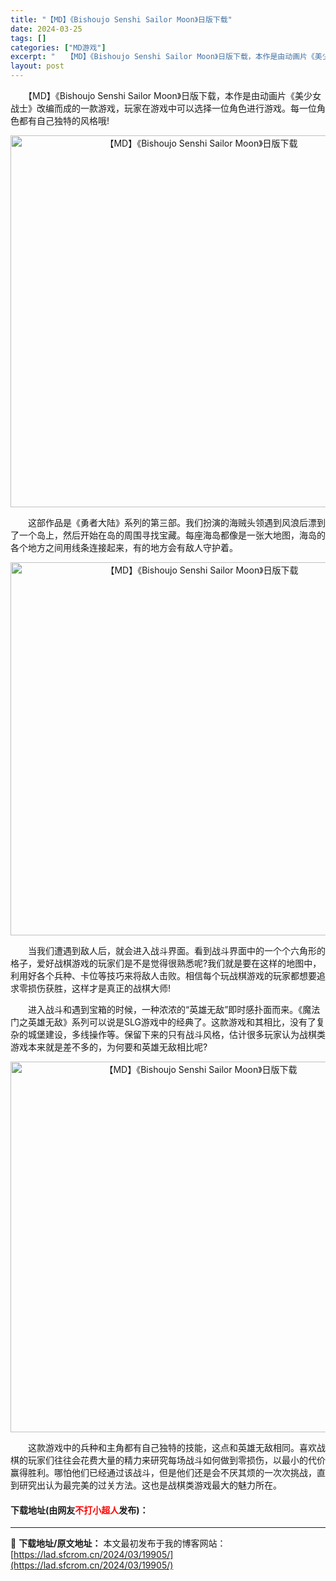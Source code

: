 ```yaml
---
title: "【MD】《Bishoujo Senshi Sailor Moon》日版下载"
date: 2024-03-25
tags: []
categories: ["MD游戏"]
excerpt: "　　【MD】《Bishoujo Senshi Sailor Moon》日版下载，本作是由动画片《美少女战士》改编而成的一款游戏，玩家在游戏中可以选择一位角色进行游戏。每一位角色都有自己独特的风格哦! 　　这部作品是《勇者大陆》系列的第三部。我们扮演的海贼头领遇到风浪后漂到了一个岛上，然后开始在岛的周&hellip;"
layout: post
---
```


 <p>　　【MD】《Bishoujo Senshi Sailor Moon》日版下载，本作是由动画片《美少女战士》改编而成的一款游戏，玩家在游戏中可以选择一位角色进行游戏。每一位角色都有自己独特的风格哦!</p> <p align="center"><img align="" border="0" src="https://lad.sfcrom.cn/wp-content/uploads/2024/03/20240325_6601075c74343.png" width="595" alt="【MD】《Bishoujo Senshi Sailor Moon》日版下载" /></p> <p>　　这部作品是《勇者大陆》系列的第三部。我们扮演的海贼头领遇到风浪后漂到了一个岛上，然后开始在岛的周围寻找宝藏。每座海岛都像是一张大地图，海岛的各个地方之间用线条连接起来，有的地方会有敌人守护着。</p> <p align="center"><img align="" border="0" src="https://lad.sfcrom.cn/wp-content/uploads/2024/03/20240325_6601075d28933.png" width="597" alt="【MD】《Bishoujo Senshi Sailor Moon》日版下载" /></p> <p>　　当我们遭遇到敌人后，就会进入战斗界面。看到战斗界面中的一个个六角形的格子，爱好战棋游戏的玩家们是不是觉得很熟悉呢?我们就是要在这样的地图中，利用好各个兵种、卡位等技巧来将敌人击败。相信每个玩战棋游戏的玩家都想要追求零损伤获胜，这样才是真正的战棋大师!</p> <p>　　进入战斗和遇到宝箱的时候，一种浓浓的&ldquo;英雄无敌&rdquo;即时感扑面而来。《魔法门之英雄无敌》系列可以说是SLG游戏中的经典了。这款游戏和其相比，没有了复杂的城堡建设，多线操作等。保留下来的只有战斗风格，估计很多玩家认为战棋类游戏本来就是差不多的，为何要和英雄无敌相比呢?</p> <p align="center"><img align="" border="0" src="https://lad.sfcrom.cn/wp-content/uploads/2024/03/20240325_6601075dd8a90.png" width="593" alt="【MD】《Bishoujo Senshi Sailor Moon》日版下载" /></p> <p>　　这款游戏中的兵种和主角都有自己独特的技能，这点和英雄无敌相同。喜欢战棋的玩家们往往会花费大量的精力来研究每场战斗如何做到零损伤，以最小的代价赢得胜利。哪怕他们已经通过该战斗，但是他们还是会不厌其烦的一次次挑战，直到研究出认为最完美的过关方法。这也是战棋类游戏最大的魅力所在。</p> <p><h4>下载地址(由网友<font color="red">不打小超人</font>发布)：</h4></p> 

---
📖 **下载地址/原文地址：** 本文最初发布于我的博客网站：[https://lad.sfcrom.cn/2024/03/19905/](https://lad.sfcrom.cn/2024/03/19905/)
